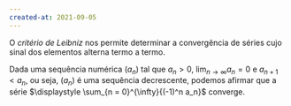 ```yaml
---
created-at: 2021-09-05
---
```

O *critério de Leibniz* nos permite determinar a convergência de séries cujo sinal dos elementos alterna termo a termo.

Dada uma sequência numérica $(a_n)$ tal que $a_n > 0$, $\displaystyle\lim_{n\to \infty}a_n = 0$ e $a_{n+1} < a_n$, ou seja, $(a_n)$ é uma sequência decrescente, podemos afirmar que a série $\displaystyle \sum_{n = 0}^{\infty}{(-1)^n a_n}$ converge.